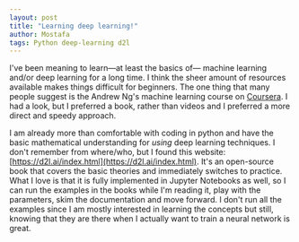 ```yaml
---
layout: post
title: "Learning deep learning!"
author: Mostafa
tags: Python deep-learning d2l 
---
```


I've been meaning to learn—at least the basics of— machine learning and/or deep learning for a long time.
I think the sheer amount of resources available makes things difficult for beginners.
The one thing that many people suggest is the Andrew Ng's machine learning course on [Coursera](https://www.coursera.org/learn/machine-learning).
I had a look, but I preferred a book, rather than videos and I preferred a more direct and speedy approach.

I am already more than comfortable with coding in python and have the basic mathematical understanding for _using_ deep learning techniques.
I don't remember from where/who, but I found this website: [https://d2l.ai/index.html](https://d2l.ai/index.html).
It's an open-source book that covers the basic theories and immediately switches to practice.
What I love is that it is fully implemented in Jupyter Notebooks as well, so I can run the examples in the books while I'm reading it, play with the parameters, skim the documentation and move forward.
I don't run all the examples since I am mostly interested in learning the concepts but still, knowing that they are there when I actually want to train a neural network is great.